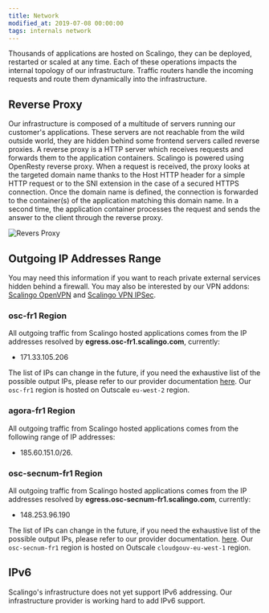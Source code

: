 ```yaml
---
title: Network
modified_at: 2019-07-08 00:00:00
tags: internals network
---
```


Thousands of applications are hosted on Scalingo, they can be deployed,
restarted or scaled at any time. Each of these operations impacts the internal
topology of our infrastructure. Traffic routers handle the incoming requests and
route them dynamically into the infrastructure.

## Reverse Proxy

Our infrastructure is composed of a multitude of servers running our customer's
applications. These servers are not reachable from the wild outside world, they
are hidden behind some frontend servers called reverse proxies. A reverse proxy
is a HTTP server which receives requests and forwards them to the application
containers. Scalingo is powered using OpenResty reverse proxy. When a request is
received, the proxy looks at the targeted domain name thanks to the Host HTTP
header for a simple HTTP request or to the SNI extension in the case of a
secured HTTPS connection. Once the domain name is defined, the connection is
forwarded to the container(s) of the application matching this domain name. In a
second time, the application container processes the request and sends the
answer to the client through the reverse proxy.

![Revers Proxy](https://cdn.scalingo.com/documentation/internals/reverse_proxies.svg)

## Outgoing IP Addresses Range

You may need this information if you want to reach private external services
hidden behind a firewall. You may also be interested by our VPN addons:
[Scalingo OpenVPN](https://scalingo.com/addons/scalingo-openvpn) and [Scalingo
VPN IPSec](https://scalingo.com/addons/scalingo-vpn-ipsec).

### osc-fr1 Region

All outgoing traffic from Scalingo hosted applications comes from the IP addresses
resolved by **egress.osc-fr1.scalingo.com**, currently:

- 171.33.105.206

The list of IPs can change in the future, if you need the exhaustive list of the possible
output IPs, please refer to our provider documentation
[here](https://wiki.outscale.net/display/EN/3DS+OUTSCALE+Public+IP+Addresses).
Our `osc-fr1` region is hosted on Outscale `eu-west-2` region.

### agora-fr1 Region

All outgoing traffic from Scalingo hosted applications comes from the following
range of IP addresses:

- 185.60.151.0/26.

### osc-secnum-fr1 Region

All outgoing traffic from Scalingo hosted applications comes from the IP addresses
resolved by **egress.osc-secnum-fr1.scalingo.com**, currently:

- 148.253.96.190

The list of IPs can change in the future, if you need the exhaustive list of the possible
output IPs, please refer to our provider documentation.
[here](https://wiki.outscale.net/display/EN/3DS+OUTSCALE+Public+IP+Addresses).
Our `osc-secnum-fr1` region is hosted on Outscale `cloudgouv-eu-west-1` region.


## IPv6

Scalingo's infrastructure does not yet support IPv6 addressing. Our
infrastructure provider is working hard to add IPv6 support.
